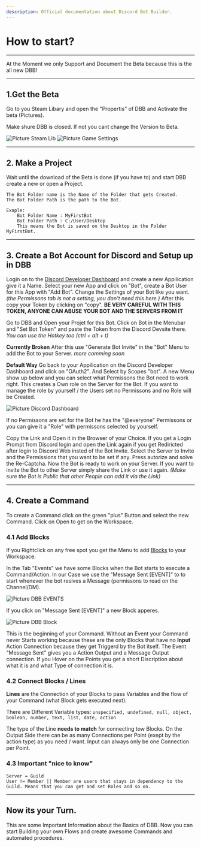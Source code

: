 ```yaml
---
description: Official documentation about Discord Bot Builder.
---
```


# How to start?
---
At the Moment we only Support and Document the Beta because this is the all new DBB!

--- 
## 1.Get the Beta

Go to you Steam Libary and open the "Propertis" of DBB and Activate the beta (Pictures).

Make shure DBB is closed. If not you cant change the Version to Beta.

![Picture Steam Lib](../assets/Steam-Lib.png)
![Picture Game Settings](../assets/Steam-Beta.png)

---
## 2. Make a Project

Wait until the download of the Beta is done (if you have to) and start DBB create a new or open a Project.

    The Bot Folder name is the Name of the Folder that gets Created.
    The Bot Folder Path is the path to the Bot.

    Exaple:
        Bot Folder Name : MyFirstBot
        Bot Folder Path : C:/User/Desktop
        This means the Bot is saved on the Desktop in the Folder MyFirstBot.

---
## 3. Create a Bot Account for Discord and Setup up in DBB

Login on to the [Discord Developer Dashboard](https://discordapp.com/developers/applications/) and create a new Appilication give it a Name.
Select your new App and click on "Bot", create a Bot User for this App with "Add Bot".
Change the Settings of your Bot like you want. *(the Permissons tab is not a setting, you don't need this here.)*
After this copy your Token by clicking on "copy". 
**BE VERY CAREFUL WITH THIS TOKEN, ANYONE CAN ABUSE YOUR BOT AND THE SERVERS FROM IT**

Go to DBB and Open your Projet for this Bot. Click on Bot in the Menubar and "Set Bot Token" and paste the Token from the Discord Devsite there. 
*You can use the Hotkey too (ctrl + alt + t)*

**Currently Broken**
After this use "Generate Bot Invite" in the "Bot" Menu to add the Bot to your Server.
*more comming soon* 

**Default Way**
Go back to your Appilication on the Discord Developer Dashboard and click on "OAuth2". And Select by Scopes "bot". A new Menu show up below and you can select what Permissons the Bot need to work right. This creates a Own role on the Server for the Bot. If you want to manage the role by yourself / the Users set no Permissons and no Role will be Created.

![Picture Discord Dashboard](../assets/Discord-DevBoard-OAuth.png)

If no Permissons are set for the Bot he has the "@everyone" Permissons or you can give it a "Role" with permissons selected by yourself.

Copy the Link and Open it in the Browser of your Choice. If you get a Login Prompt from Discord login and open the Link again if you get Rediricted after login to Discord Web insted of the Bot Invite.
Select the Server to Invite and the Permissions that you want to be set if any. Press autorize and solve the Re-Captcha. Now the Bot is ready to work on your Server.
If you want to invite the Bot to other Server simply share the Link or use it again. *(Make sure the Bot is Public that other People can add it via the Link)*

---
## 4. Create a Command

To create a Command click on the green "plus" Button and select the new Command.
Click on Open to get on the Workspace.

### 4.1 Add Blocks
If you Rightclick on any free spot you get the Menu to add [Blocks](../faq/blocks.md) to your Workspace.

In the Tab "Events" we have some Blocks when the Bot starts to execute a Command/Action. In our Case we use the "Message Sent \[EVENT]" to to start whenever the bot resives a Message (permissons to read on the Channel/DM). 

![Picture DBB EVENTS](../assets/DBB-Events.png)

If you click on "Message Sent \[EVENT]" a new Block apperes.

![Picture DBB Block](../assets/DBB-Hover-Desc.png)

This is the beginning of your Command. Without an Event your Command never Starts working because these are the only Blocks that have no **Input** Action Connection because they get Triggerd by the Bot itself.
The Event "Message Sent" gives you a Action Output and a Message Output connection. If you Hover on the Points you get a short Discription about what it is and what Type of connection it is.

### 4.2 Connect Blocks / Lines

**Lines**  are the Connection of your Blocks to pass Variables and the flow of your Command (what Block gets executed next).

There are Different Variable types:
` unspecified, undefined, null, object, boolean, number, text, list, date, action `

The type of the Line **needs to match** for connecting tow Blocks.
On the Output Side there can be as many Connections per Point (exept by the action type) as you need / want. Input can always only be one Connection per Point.

### 4.3 Important "nice to know"
    Server = Guild
    User != Member || Member are users that stays in dependency to the Guild. Means that you can get and set Roles and so on.

---
## Now its your Turn.
This are some Important Information about the Basics of DBB. Now you can start Building your own Flows and create awesome Commands and automated procedures.
